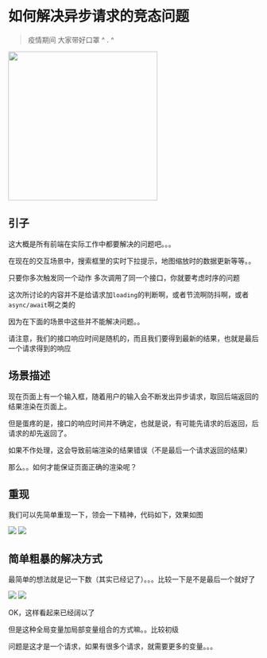 # 如何解决异步请求的竞态问题

> 疫情期间 大家带好口罩 ^ . ^

<img src="https://github.com/YuArtian/blog/blob/master/img/%E6%8F%92%E5%9B%BE/WechatIMG161.jpeg?raw=true" style="width:300px" />

## 引子

这大概是所有前端在实际工作中都要解决的问题吧。。。

在现在的交互场景中，搜索框里的实时下拉提示，地图缩放时的数据更新等等。。

只要你多次触发同一个动作 多次调用了同一个接口，你就要考虑时序的问题

这次所讨论的内容并不是给请求加`loading`的判断啊，或者节流啊防抖啊，或者 `async/await`啊之类的

因为在下面的场景中这些并不能解决问题。。

请注意，我们的接口响应时间是随机的，而且我们要得到最新的结果，也就是最后一个请求得到的响应

## 场景描述

现在页面上有一个输入框，随着用户的输入会不断发出异步请求，取回后端返回的结果渲染在页面上。

但是蛋疼的是，接口的响应时间并不确定，也就是说，有可能先请求的后返回，后请求的却先返回了。

如果不作处理，这会导致前端渲染的结果错误（不是最后一个请求返回的结果）

那么。。如何才能保证页面正确的渲染呢？

## 重现

我们可以先简单重现一下，领会一下精神，代码如下，效果如图

<img src="https://github.com/YuArtian/blog/blob/master/img/%E5%A6%82%E4%BD%95%E8%A7%A3%E5%86%B3%E5%BC%82%E6%AD%A5%E8%AF%B7%E6%B1%82%E7%9A%84%E7%AB%9E%E6%80%81%E9%97%AE%E9%A2%98/1.png?raw=true" />

<img src="https://github.com/YuArtian/blog/blob/master/img/%E5%A6%82%E4%BD%95%E8%A7%A3%E5%86%B3%E5%BC%82%E6%AD%A5%E8%AF%B7%E6%B1%82%E7%9A%84%E7%AB%9E%E6%80%81%E9%97%AE%E9%A2%98/2.gif?raw=true"/>



## 简单粗暴的解决方式

最简单的想法就是记一下数（其实已经记了）。。。比较一下是不是最后一个就好了

<img src="https://github.com/YuArtian/blog/blob/master/img/%E5%A6%82%E4%BD%95%E8%A7%A3%E5%86%B3%E5%BC%82%E6%AD%A5%E8%AF%B7%E6%B1%82%E7%9A%84%E7%AB%9E%E6%80%81%E9%97%AE%E9%A2%98/3.png?raw=true"/>

<img src="https://github.com/YuArtian/blog/blob/master/img/%E5%A6%82%E4%BD%95%E8%A7%A3%E5%86%B3%E5%BC%82%E6%AD%A5%E8%AF%B7%E6%B1%82%E7%9A%84%E7%AB%9E%E6%80%81%E9%97%AE%E9%A2%98/4.gif?raw=true"/>

OK，这样看起来已经阔以了

但是这种全局变量加局部变量组合的方式嘛。。比较初级

问题是这才是一个请求，如果有很多个请求，就需要更多的变量。。。



